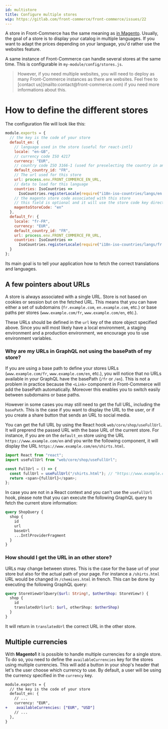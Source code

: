 ```yaml
---
id: multistore
title: Configure multiple stores
wip: https://gitlab.com/front-commerce/front-commerce/issues/22
---
```


A store in Front-Commerce has the same meaning as [in Magento](https://devdocs.magento.com/guides/v2.3/config-guide/multi-site/ms_over.html). Usually, the goal of a store is to display your catalog in multiple languages. If you want to adapt the prices depending on your language, you'd rather use the websites feature.

A same instance of Front-Commerce can handle several stores at the same time. This is configurable in `my-module/config/stores.js`.

<blockquote class="note">
However, if you need multiple websites, you will need to deploy as many Front-Commerce instances as there are websites. Feel free to [contact us](mailto:contact@front-commerce.com) if you need more informations about this.
</blockquote>

# How to define the different stores

The configuration file will look like this:

```js
module.exports = {
  // the key is the code of your store
  default_en: {
    // language used in the store (useful for react-intl)
    locale: "en-GB",
    // currency code ISO 4217
    currency: "EUR",
    // country code ISO 3166-1 (used for preselecting the country in an address input for instance
    default_country_id: "FR",
    // The url used for this store
    url: process.env.FRONT_COMMERCE_EN_URL,
    // data to load for this language
    countries: IsoCountries =>
      IsoCountries.registerLocale(require("i18n-iso-countries/langs/en.json")),
    // the magento store code associated with this store
    // this field is optional and it will use the store code key directly if it is not specified
    magentoStoreCode: "en"
  },
  default_fr: {
    locale: "fr-FR",
    currency: "EUR",
    default_country_id: "FR",
    url: process.env.FRONT_COMMERCE_FR_URL,
    countries: IsoCountries =>
      IsoCountries.registerLocale(require("i18n-iso-countries/langs/fr.json"))
  }
};
```

Its main goal is to tell your application how to fetch the correct translations and languages.

## A few pointers about URLs

A store is always associated with a single URL. Store is not based on cookies or session but on the fetched URL. This means that you can have either a set of subdomains (`fr.example.com`, `en.example.com`, etc.) or base paths per stores (`www.example.com/fr`, `www.example.com/en`, etc.).

These URLs should be defined in the `url` key of the store object specified above. Since you will most likely have a local environment, a staging environment and a production environment, we encourage you to use environment variables.

### Why are my URLs in GraphQL not using the basePath of my store?

If you are using a base path to define your stores URLs (`www.example.com/fr`, `www.example.com/en`, etc.), you will notice that no URLs available in your GraphQL have the basePath (`/fr` or `/en`). This is not a problem in practice because the `<Link>` component in Front-Commerce will add the basePath automatically. Moreover this enables you to switch easily between subdomains or base paths.

However in some cases you may still need to get the full URL, including the `basePath`. This is the case if you want to display the URL to the user, or if you create a share button that sends an URL to social media. 

You can get the full URL by using the React hook `web/core/shop/useFullUrl`. It will preprend the passed URL with the base URL of the current store. For instance, if you are on the `default_en` store using the URL `https://www.example.com/en` and you write the following component, it will display the URL `https://www.example.com/en/shirts.html`.

```js
import React from "react";
import useFullUrl from "web/core/shop/useFullUrl";

const FullUrl = () => {
  const fullUrl = useFullUrl("/shirts.html"); // "https://www.example.com/en/shirts.html"
  return <span>{fullUrl}</span>;
};
```

In case you are not in a React context and you can't use the `useFullUrl` hook, please note that you can execute the following GraphQL query to fetch the current store information:

```graphql
query ShopQuery {
  shop {
    id
    url
    baseUrl
    ...IntlProviderFragment
  }
}
```

### How should I get the URL in an other store?

URLs may change between stores. This is the case for the base url of your store but also for the actual path of your page. For instance a `/shirts.html` URL would be changed in `/chemises.html` in french. This can be done by executing the following GraphQL query:

```graphql
query StoreViewUrlQuery($url: String!, $otherShop: StoreView!) {
  shop {
    id
    translatedUrl(url: $url, otherShop: $otherShop)
  }
}
```

It will return in `translatedUrl` the correct URL in the other store.

## Multiple currencies

With **Magento1** it is possible to handle multiple currencies for a single store. To do so, you need to define the `availableCurrencies` key for the stores using multiple currencies. This will add a button in your shop's header that let's the user choose which currency to use. By default, a user will be using the currency specified in the `currency` key.

```diff
module.exports = {
  // the key is the code of your store
  default_en: {
    // ...
    currency: "EUR",
+    availableCurrencies: ["EUR", "USD"]
    // ...
  },
}
```